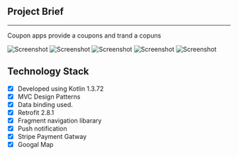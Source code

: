
## Project Brief

----

Coupon apps provide a coupons and trand a copuns

![Screenshot](https://github.com/tbiinfotech/Coupons-Android/blob/main/Images/1.jpeg)
![Screenshot](https://github.com/tbiinfotech/Coupons-Android/blob/main/Images/2.jpeg)
![Screenshot](https://github.com/tbiinfotech/Coupons-Android/blob/main/Images/3.jpeg)
![Screenshot](https://github.com/tbiinfotech/Coupons-Android/blob/main/Images/4.jpeg)
![Screenshot](https://github.com/tbiinfotech/Coupons-Android/blob/main/Images/5.jpeg)


## Technology Stack

- [x] Developed using Kotlin 1.3.72
- [x] MVC Design Patterns
- [x] Data binding used.
- [x] Retrofit 2.8.1
- [x] Fragment navigation libarary
- [x] Push notification
- [x] Stripe Payment Gatway
- [x] Googal Map
